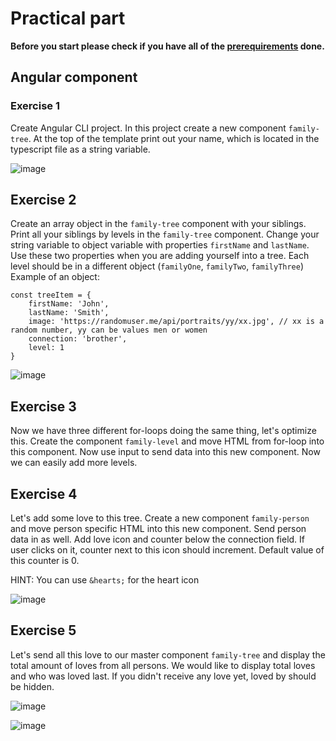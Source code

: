 # Practical part

**Before you start please check if you have all of the [prerequirements](https://github.com/ng-slo/workshop/tree/master/06-component#prerequirements) done.**

## Angular component

### Exercise 1
Create Angular CLI project. In this project create a new component `family-tree`. At the top of the template print out your name, which is located in the typescript file as a string variable.

![image](https://cloud.githubusercontent.com/assets/9574457/25218983/147df88c-25ad-11e7-841b-bb12cc2a7d20.png)

## Exercise 2
Create an array object in the `family-tree` component with your siblings. Print all your siblings by levels in the `family-tree` component.
Change your string variable to object variable with properties `firstName` and `lastName`. Use these two properties when you are adding yourself into a tree. Each level should be in a different object (`familyOne`, `familyTwo`, `familyThree`)
Example of an object: 

```
const treeItem = {
    firstName: 'John',
    lastName: 'Smith',
    image: 'https://randomuser.me/api/portraits/yy/xx.jpg', // xx is a random number, yy can be values men or women
    connection: 'brother',
    level: 1
}
```

![image](https://cloud.githubusercontent.com/assets/9574457/25221490/91757a56-25b5-11e7-9494-cbc37e896320.png)

## Exercise 3
Now we have three different for-loops doing the same thing, let's optimize this. Create the component `family-level` and move HTML from for-loop into this component. Now use input to send data into this new component. Now we can easily add more levels.

## Exercise 4
Let's add some love to this tree. Create a new component `family-person` and move person specific HTML into this new component. Send person data in as well. Add love icon and counter below the connection field. If user clicks on it, counter next to this icon should increment. Default value of this counter is 0.

HINT: You can use `&hearts;` for the heart icon

![image](https://cloud.githubusercontent.com/assets/9574457/25223835/e0a2f82c-25bc-11e7-855d-cdb9ee4c11e1.png)

## Exercise 5
Let's send all this love to our master component `family-tree` and display the total amount of loves from all persons. We would like to display total loves and who was loved last. If you didn't receive any love yet, loved by should be hidden.

![image](https://cloud.githubusercontent.com/assets/9574457/25224349/70a5d826-25be-11e7-847a-20e7fcbdf051.png)

![image](https://cloud.githubusercontent.com/assets/9574457/25224399/90820f02-25be-11e7-8200-53a4d6f5a8b9.png)

